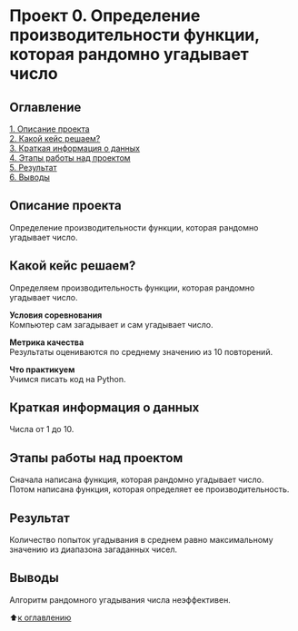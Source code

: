 # Проект 0. Определение производительности функции, которая рандомно угадывает число

## Оглавление

[1. Описание проекта](https://github.com/experiment0/sf_data_science/blob/main/project_0/README.md#Описание-проекта)\
[2. Какой кейс решаем?](https://github.com/experiment0/sf_data_science/blob/main/project_0/README.md#Какой-кейс-решаем)\
[3. Краткая информация о данных](https://github.com/experiment0/sf_data_science/blob/main/project_0/README.md#Краткая-информация-о-данных)\
[4. Этапы работы над проектом](https://github.com/experiment0/sf_data_science/blob/main/project_0/README.md#Этапы-работы-над-проектом)\
[5. Результат](https://github.com/experiment0/sf_data_science/blob/main/project_0/README.md#Результат)\
[6. Выводы](https://github.com/experiment0/sf_data_science/blob/main/project_0/README.md#Выводы)

## Описание проекта
Определение производительности функции, которая рандомно угадывает число.

## Какой кейс решаем?
Определяем производительность функции, которая рандомно угадывает число.

**Условия соревнования**\
Компьютер сам загадывает и сам угадывает число.

**Метрика качества**\
Результаты оцениваются по среднему значению из 10 повторений.

**Что практикуем**\
Учимся писать код на Python.

## Краткая информация о данных
Числа от 1 до 10.

## Этапы работы над проектом
Сначала написана функция, которая рандомно угадывает число.\
Потом написана функция, которая определяет ее производительность.

## Результат
Количество попыток угадывания в среднем равно максимальному значению из диапазона загаданных чисел.

## Выводы
Алгоритм рандомного угадывания числа неэффективен.

:arrow_up:[к оглавлению](https://github.com/experiment0/sf_data_science/blob/main/project_0/README.md#Оглавление)